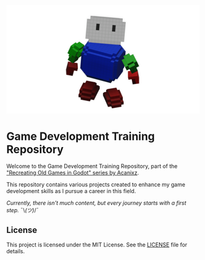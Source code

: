 ![Voxel Character Rendering](Render.png)

# Game Development Training Repository

Welcome to the Game Development Training Repository, part of the ["Recreating Old Games in Godot" series by Acanixz](https://www.youtube.com/@Acanixz).

This repository contains various projects created to enhance my game development skills as I pursue a career in this field.

*Currently, there isn't much content, but every journey starts with a first step.* ¯\\_(ツ)_/¯

## License
This project is licensed under the MIT License. See the [LICENSE](LICENSE) file for details.